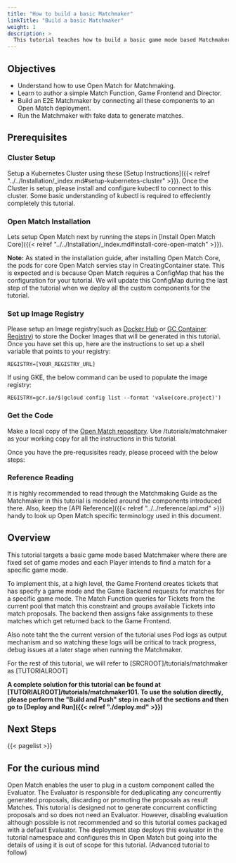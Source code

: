 ```yaml
---
title: "How to build a basic Matchmaker"
linkTitle: "Build a basic Matchmaker"
weight: 1
description: >
  This tutorial teaches how to build a basic game mode based Matchmaker.
---
```


## Objectives

- Understand how to use Open Match for Matchmaking.
- Learn to author a simple Match Function, Game Frontend and Director.
- Build an E2E Matchmaker by connecting all these components to an Open Match deployment.
- Run the Matchmaker with fake data to generate matches.

## Prerequisites

### Cluster Setup

Setup a Kubernetes Cluster using these [Setup Instructions]({{< relref "../../Installation/_index.md#setup-kubernetes-cluster" >}}). Once the Cluster is setup, please install and configure kubectl to connect to this cluster. Some basic understanding of kubectl is required to effeciently completely this tutorial.

### Open Match Installation

Lets setup Open Match next by running the steps in [Install Open Match Core]({{< relref "../../Installation/_index.md#install-core-open-match" >}}).

**Note:** As stated in the installation guide, after installing Open Match Core, the pods for core Open Match servies stay in CreatingContainer state. This is expected and is because Open Match requires a ConfigMap that has the configuration for your tutorial. We will update this ConfigMap during the last step of the tutorial when we deploy all the custom components for the tutorial.

### Set up Image Registry

Please setup an Image registry(such as [Docker Hub](https://hub.docker.com/) or [GC Container Registry](https://cloud.google.com/container-registry/)) to store the Docker Images that will be generated in this tutorial. Once you have set this up, here are the instructions to set up a shell variable that points to your registry:

```
REGISTRY=[YOUR_REGISTRY_URL]
```

If using GKE, the below command can be used to populate the image registry:

```
REGISTRY=gcr.io/$(gcloud config list --format 'value(core.project)')
```
### Get the Code

Make a local copy of the [Open Match repository]("https://github.com/googleforgames/open-match"). Use <SRCROOT>/tutorials/matchmaker as your working copy for all the instructions in this tutorial.

Once you have the pre-requsisites ready, please proceed with the below steps:

### Reference Reading

It is highly recommended to read through the Matchmaking Guide as the Matchmaker in this tutorial is modeled around the components introduced there. Also, keep the [API Reference]({{< relref "../../reference/api.md" >}}) handy to look up Open Match specific terminology used in this document.

## Overview

This tutorial targets a basic game mode based Matchmaker where there are fixed set of game modes and each Player intends to find a match for a specific game mode.

To implement this, at a high level, the Game Frontend creates tickets that has specify a game mode and the Game Backend requests for matches for a specific game mode. The Match Function queries for Tickets from the current pool that match this constraint and groups available Tickets into match proposals. The backend then assigns fake assignments to these matches which get returned back to the Game Frontend.

Also note taht the the current version of the tutorial uses Pod logs as output mechanism and so watching these logs will be critical to track progress, debug issues at a later stage when running the Matchmaker.

For the rest of this tutorial, we will refer to [SRCROOT]/tutorials/matchmaker as [TUTORIALROOT]

**A complete solution for this tutorial can be found at [TUTORIALROOT]/tutorials/matchmaker101. To use the solution directly, please perform the "Build and Push" step in each of the sections and then go to [Deploy and Run]({{< relref "./deploy.md" >}})**

## Next Steps

{{< pagelist >}}

## For the curious mind

Open Match enables the user to plug in a custom component called the Evaluator. The Evaluator is responsible for deduplicating any concurrently generated proposals, discarding or promoting the proposals as result Matches. This tutorial is designed not to generate concurrent conflicting proposals and so does not need an Evaluator. However, disabling evaluation although possible is not recommended and so this tutorial comes packaged with a default Evaluator. The deployment step deploys this evaluator in the tutorial namespace and configures this in Open Match but going into the details of using it is out of scope for this tutorial. (Advanced tutorial to follow)
